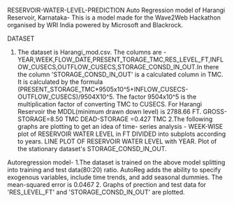 RESERVOIR-WATER-LEVEL-PREDICTION
Auto Regression model of Harangi Reservoir, Karnataka- This is a model made for the Wave2Web Hackathon organised by WRI India powered by Microsoft and Blackrock.

DATASET
1. The dataset is Harangi_mod.csv. The columns are - YEAR,WEEK,FLOW_DATE,PRESENT_TORAGE_TMC,RES_LEVEL_FT,INFLOW_CUSECS,OUTFLOW_CUSECS,STORAGE_CONSD_IN_OUT.In there the column
  'STORAGE_CONSD_IN_OUT' is a calculated column in TMC. It is calculated by the formula (PRESENT_STORAGE_TMC*9505x10^5+INFLOW_CUSECS-OUTFLOW_CUSECS)/9504X10^5. The factor 
  9504x10^5 is the multiplication factor of converting TMC to CUSECS. For Harangi Reservoir the MDDL(minimum drawn down level) is 2788.66 FT. GROSS-STORAGE=8.50 TMC DEAD-STORAGE
  =0.427 TMC
2.The following graphs are plotting to get an idea of time- series analysis -
   WEEK-WISE plot of RESERVOIR WATER LEVEL in FT DIVIDED into subplots according to years.
   LINE PLOT OF RESERVOIR WATER LEVEL with YEAR.
   Plot of the stationary dataset's STORAGE_CONSD_IN_OUT.


Autoregression model-
1.The dataset is trained on the above model splitting into training and test data(80:20) ratio.
AutoReg adds the ability to specify exogenous variables, include time trends,
and add seasonal dummies.
The mean-squared error is 0.0467
2. Graphs of prection and test data for 'RES_LEVEL_FT' and 'STORAGE_CONSD_IN_OUT' are plotted. 
